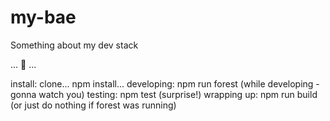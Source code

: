 # my-bae
Something about my dev stack

... :construction: ...

install: clone... npm install...
developing: npm run forest (while developing - gonna watch you)
testing: npm test (surprise!)
wrapping up: npm run build (or just do nothing if forest was running)
